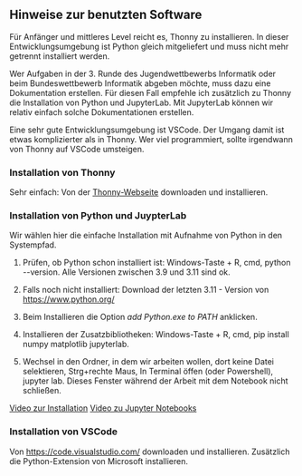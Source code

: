 
## Hinweise zur benutzten Software

Für Anfänger und mittleres Level reicht es, Thonny zu installieren.
In dieser Entwicklungsumgebung ist Python gleich mitgeliefert und muss nicht mehr
getrennt installiert werden. 

Wer Aufgaben in der 3. Runde des Jugendwettbewerbs Informatik oder beim
Bundeswettbewerb Informatik abgeben möchte, muss dazu eine Dokumentation erstellen. 
Für diesen Fall empfehle ich zusätzlich zu Thonny die Installation von Python und JupyterLab. 
Mit JupyterLab können wir relativ einfach solche Dokumentationen erstellen.

Eine sehr gute Entwicklungsumgebung ist VSCode. Der Umgang damit ist etwas komplizierter 
als in Thonny. Wer viel programmiert, sollte irgendwann von Thonny auf VSCode umsteigen.


### Installation von Thonny

Sehr einfach: Von der [Thonny-Webseite](https://thonny.org/) downloaden und installieren.



### Installation von Python und JuypterLab

Wir wählen hier die einfache Installation mit Aufnahme von Python in den Systempfad.

1. Prüfen, ob Python schon installiert ist: Windows-Taste + R, cmd, python --version.
Alle Versionen zwischen 3.9 und 3.11 sind ok.

1. Falls noch nicht installiert: Download der letzten 3.11 - Version von https://www.python.org/

2. Beim Installieren die Option *add Python.exe to PATH* anklicken.

3. Installieren der Zusatzbibliotheken: Windows-Taste + R, cmd, pip install numpy matplotlib jupyterlab.

4. Wechsel in den Ordner, in dem wir arbeiten wollen, dort keine Datei selektieren, Strg+rechte Maus, In Terminal öffen (oder Powershell), jupyter lab.  Dieses Fenster während der Arbeit mit dem Notebook nicht schließen.

[Video zur Installation](https://youtu.be/NwBtcnVls_Y?si=i-3HHMoxT2UQ0jk9)
[Video zu Jupyter Notebooks](./installation/jupyter.md)

### Installation von VSCode

Von https://code.visualstudio.com/ downloaden und installieren. Zusätzlich die Python-Extension von Microsoft installieren.



        


  
